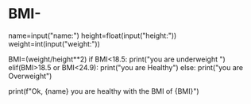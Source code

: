 # BMI-
name=input("name:")
height=float(input("height:"))
weight=int(input("weight:"))

BMI=(weight/height**2)
if BMI<18.5:
    print("you are underweight ")
elif(BMI>18.5 or  BMI<24.9):
    print("you are Healthy")
else:
    print("you are Overweight")

print(f"Ok, {name} you are healthy with the BMI of {BMI}")
